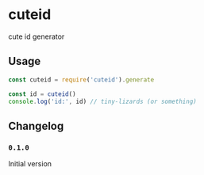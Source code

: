 # cuteid
cute id generator

## Usage

```js
const cuteid = require('cuteid').generate

const id = cuteid()
console.log('id:', id) // tiny-lizards (or something)
```

## Changelog

### `0.1.0`

Initial version
